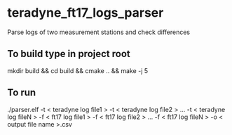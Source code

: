 # teradyne_ft17_logs_parser
Parse logs of two measurement stations and check differences

## To build type in project root

mkdir build && cd build && cmake .. && make -j 5

## To run
./parser.elf -t \< teradyne log file1 \> -t \< teradyne log file2 \> ... -t \< teradyne log fileN \> -f \< ft17 log file1 \> -f \< ft17 log file2 \> ... -f \< ft17 log fileN \> -o \< output file name \>.csv
